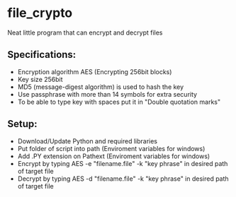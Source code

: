 # file_crypto
Neat little program that can encrypt and decrypt files 
## Specifications: ##

* Encryption algorithm AES (Encrypting 256bit blocks)
* Key size 256bit
* MD5 (message-digest algorithm) is used to hash the key
* Use passphrase with more than 14 symbols for extra security
* To be able to type key with spaces put it in "Double quotation marks"

## Setup: ##
* Download/Update Python and required libraries
* Put folder of script into path (Enviroment variables for windows)
* Add .PY extension on Pathext (Enviroment variables for windows)
* Encrypt by typing AES -e "filename.file" -k "key phrase" in desired path of target file
* Decrypt by typing AES -d "filename.file" -k "key phrase" in desired path of target file

